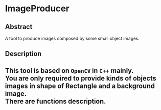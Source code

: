# ImageProducer
## Abstract
A tool to produce images  composed by some small object images.
## Description  
This tool is based on ```OpenCV``` in ```C++``` mainly.   
You are only required to provide kinds of objects images in shape of **Rectangle** and a background image.  
There are functions description.
- 
